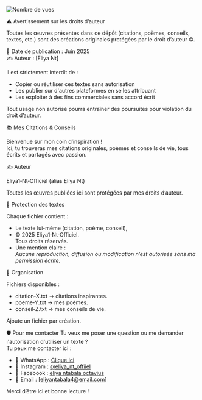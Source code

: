 ![Nombre de vues](https://komarev.com/ghpvc/?username=Eliya1-Nt-Officiel&color=blue)

⚠️ Avertissement sur les droits d’auteur

Toutes les œuvres présentes dans ce dépôt (citations, poèmes, conseils, textes, etc.) sont des créations originales protégées par le droit d’auteur ©.

📅 Date de publication : Juin 2025  
✍️ Auteur : [Eliya Nt]

Il est strictement interdit de :
- Copier ou réutiliser ces textes sans autorisation
- Les publier sur d'autres plateformes en se les attribuant
- Les exploiter à des fins commerciales sans accord écrit

Tout usage non autorisé pourra entraîner des poursuites pour violation du droit d’auteur.

📚 Mes Citations & Conseils

Bienvenue sur mon coin d’inspiration !  
Ici, tu trouveras mes citations originales, poèmes et conseils de vie, tous écrits et partagés avec passion.

✍️ Auteur

Eliya1‑Nt‑Officiel (alias Eliya Nt)

Toutes les œuvres publiées ici sont protégées par mes droits d’auteur.

🔐 Protection des textes

Chaque fichier contient :
- Le texte lui-même (citation, poème, conseil),
- © 2025 Eliya1‑Nt‑Officiel.  
  Tous droits réservés.
- Une mention claire :  
  *Aucune reproduction, diffusion ou modification n’est autorisée sans ma permission écrite.*

📂 Organisation

Fichiers disponibles :
- citation‑X.txt → citations inspirantes.
- poeme‑Y.txt → mes poèmes.
- conseil‑Z.txt → mes conseils de vie.

Ajoute un fichier par création.

🛡️ Pour me contacter
Tu veux me poser une question ou me demander l'autorisation d'utiliser un texte ?  
Tu peux me contacter ici :
- 📱 WhatsApp : [Clique Ici](https://wa.me/+243995318754)
- 📸 Instagram : [@eliya_nt_offiiel]( https://instagram.com/eliya_nt_officiel)
- 📘 Facebook : [eliya ntabala octavius]( https://www.facebook.com/eliya.ntabala.octavius3)
- 📧 Email : [eliyantabala4@email.com]



Merci d’être ici et bonne lecture !
